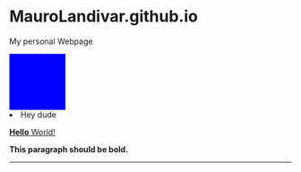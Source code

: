 # MauroLandivar.github.io
My personal Webpage

<div style="width: 100px; height: 100px; 
background-color: blue;
"></div>
<li>Hey dude</li>
<p><strong><u>Hello</strong> World!</u></p>
<p><b>This paragraph should be bold.</b></p>
<hr />
